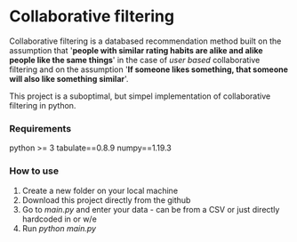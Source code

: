 # Collaborative filtering
Collaborative filtering is a databased recommendation method built on the assumption that '<b>people with similar rating habits are alike and alike people like the same things</b>' in the case of <i>user based</i> collaborative filtering and on the assumption '<b>If someone likes something, that someone will also like something similar</b>'.

This project is a suboptimal, but simpel implementation of collaborative filtering in python.

### Requirements
python >= 3
tabulate==0.8.9
numpy==1.19.3

### How to use
1. Create a new folder on your local machine
2. Download this project directly from the github
3. Go to <i>main.py</i> and enter your data - can be from a CSV or just directly hardcoded in or w/e
4. Run <i>python main.py</i>







